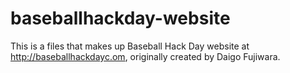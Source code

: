 baseballhackday-website
=======================

This is a files that makes up Baseball Hack Day website at http://baseballhackdayc.om, originally created by Daigo Fujiwara.



